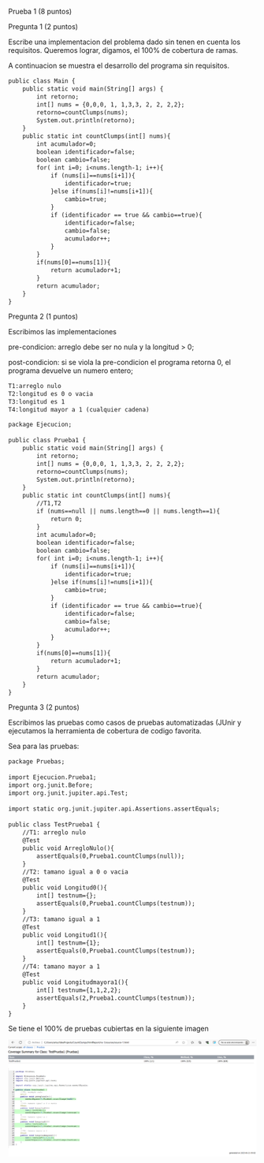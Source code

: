 Prueba 1 (8 puntos)

Pregunta 1 (2 puntos)

Escribe una implementacion del problema dado sin tenen en cuenta los requisitos. Queremos lograr, digamos, el 100% de cobertura de ramas.

A continuacion se muestra el desarrollo del programa sin requisitos.

```
public class Main {
    public static void main(String[] args) {
        int retorno;
        int[] nums = {0,0,0, 1, 1,3,3, 2, 2, 2,2};
        retorno=countClumps(nums);
        System.out.println(retorno);
    }
    public static int countClumps(int[] nums){
        int acumulador=0;
        boolean identificador=false;
        boolean cambio=false;
        for( int i=0; i<nums.length-1; i++){
            if (nums[i]==nums[i+1]){
                identificador=true;
            }else if(nums[i]!=nums[i+1]){
                cambio=true;
            }
            if (identificador == true && cambio==true){
                identificador=false;
                cambio=false;
                acumulador++;
            }
        }
        if(nums[0]==nums[1]){
            return acumulador+1;
        }
        return acumulador;
    }
}
```

Pregunta 2 (1 puntos)

Escribimos las implementaciones

pre-condicion: arreglo debe ser no nula y la longitud > 0;

post-condicion: si se viola la pre-condicion el programa retorna 0, el programa devuelve un numero entero;

```
T1:arreglo nulo
T2:longitud es 0 o vacia
T3:longitud es 1
T4:longitud mayor a 1 (cualquier cadena)
```

```
package Ejecucion;

public class Prueba1 {
    public static void main(String[] args) {
        int retorno;
        int[] nums = {0,0,0, 1, 1,3,3, 2, 2, 2,2};
        retorno=countClumps(nums);
        System.out.println(retorno);
    }
    public static int countClumps(int[] nums){
        //T1,T2
        if (nums==null || nums.length==0 || nums.length==1){
            return 0;
        }
        int acumulador=0;
        boolean identificador=false;
        boolean cambio=false;
        for( int i=0; i<nums.length-1; i++){
            if (nums[i]==nums[i+1]){
                identificador=true;
            }else if(nums[i]!=nums[i+1]){
                cambio=true;
            }
            if (identificador == true && cambio==true){
                identificador=false;
                cambio=false;
                acumulador++;
            }
        }
        if(nums[0]==nums[1]){
            return acumulador+1;
        }
        return acumulador;
    }
}
```
Pregunta 3 (2 puntos)

Escribimos las pruebas como casos de pruebas automatizadas (JUnir y ejecutamos la herramienta de cobertura de codigo favorita.

Sea para las pruebas:

```
package Pruebas;

import Ejecucion.Prueba1;
import org.junit.Before;
import org.junit.jupiter.api.Test;

import static org.junit.jupiter.api.Assertions.assertEquals;

public class TestPrueba1 {
    //T1: arreglo nulo
    @Test
    public void ArregloNulo(){
        assertEquals(0,Prueba1.countClumps(null));
    }
    //T2: tamano igual a 0 o vacia
    @Test
    public void Longitud0(){
        int[] testnum={};
        assertEquals(0,Prueba1.countClumps(testnum));
    }
    //T3: tamano igual a 1
    @Test
    public void Longitud1(){
        int[] testnum={1};
        assertEquals(0,Prueba1.countClumps(testnum));
    }
    //T4: tamano mayor a 1
    @Test
    public void Longitudmayora1(){
        int[] testnum={1,1,2,2};
        assertEquals(2,Prueba1.countClumps(testnum));
    }
}
```

Se tiene el 100% de pruebas cubiertas en la siguiente imagen

![Test de Prueba 1](https://github.com/Kinartb/CC-3S2/blob/main/Practica4-C3S2/imagenes/prueba1.png)


